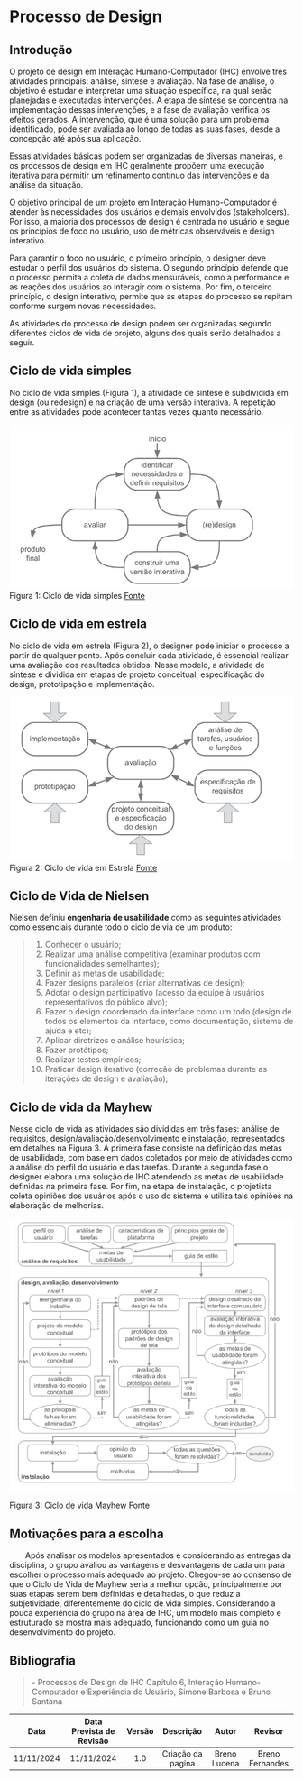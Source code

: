 # Processo de Design

## Introdução
O projeto de design em Interação Humano-Computador (IHC) envolve três atividades principais: análise, síntese e avaliação. Na fase de análise, o objetivo é estudar e interpretar uma situação específica, na qual serão planejadas e executadas intervenções. A etapa de síntese se concentra na implementação dessas intervenções, e a fase de avaliação verifica os efeitos gerados. A intervenção, que é uma solução para um problema identificado, pode ser avaliada ao longo de todas as suas fases, desde a concepção até após sua aplicação.

Essas atividades básicas podem ser organizadas de diversas maneiras, e os processos de design em IHC geralmente propõem uma execução iterativa para permitir um refinamento contínuo das intervenções e da análise da situação.

O objetivo principal de um projeto em Interação Humano-Computador é atender às necessidades dos usuários e demais envolvidos (stakeholders). Por isso, a maioria dos processos de design é centrada no usuário e segue os princípios de foco no usuário, uso de métricas observáveis e design interativo.

Para garantir o foco no usuário, o primeiro princípio, o designer deve estudar o perfil dos usuários do sistema. O segundo princípio defende que o processo permita a coleta de dados mensuráveis, como a performance e as reações dos usuários ao interagir com o sistema. Por fim, o terceiro princípio, o design interativo, permite que as etapas do processo se repitam conforme surgem novas necessidades.

As atividades do processo de design podem ser organizadas segundo diferentes ciclos de vida de projeto, alguns dos quais serão detalhados a seguir.

## Ciclo de vida simples

No ciclo de vida simples (Figura 1), a atividade de síntese é subdividida em design (ou redesign) e na criação de uma versão interativa. A repetição entre as atividades pode acontecer tantas vezes quanto necessário.

![Ciclo de vida Simples](../assets/ciclo-de-vida-simples.png)
Figura 1: Ciclo de vida simples [Fonte](https://aprender3.unb.br/pluginfile.php/2972679/mod_resource/content/3/cap04.pdf)


## Ciclo de vida em estrela

No ciclo de vida em estrela (Figura 2), o designer pode iniciar o processo a partir de qualquer ponto. Após concluir cada atividade, é essencial realizar uma avaliação dos resultados obtidos. Nesse modelo, a atividade de síntese é dividida em etapas de projeto conceitual, especificação do design, prototipação e implementação.

![Ciclo de vida em Estrela](../assets/ciclo-de-vida-em-estrela.png)
Figura 2: Ciclo de vida em Estrela [Fonte](https://aprender3.unb.br/pluginfile.php/2972679/mod_resource/content/3/cap04.pdf)

## Ciclo de Vida de Nielsen

Nielsen definiu **engenharia de usabilidade** como as seguintes atividades como essenciais durante todo o ciclo de via de um produto:

> 1. Conhecer o usuário;
> 2. Realizar uma análise competitiva (examinar produtos com funcionalidades semelhantes);
> 3. Definir as metas de usabilidade;
> 4. Fazer designs paralelos (criar alternativas de design);
> 5. Adotar o design participativo (acesso da equipe à usuários representativos do público alvo);
> 6. Fazer o design coordenado da interface como um todo (design de todos os elementos da interface, como documentação, sistema de ajuda e etc);
> 7. Aplicar diretrizes e análise heurística;
> 8. Fazer protótipos;
> 9. Realizar testes empíricos;
> 10. Praticar design iterativo (correção de problemas durante as iterações de design e avaliação);

## Ciclo de vida da Mayhew

Nesse ciclo de vida as atividades são divididas em três fases: análise de requisitos, design/avaliação/desenvolvimento e instalação, representados em detalhes na Figura 3. A primeira fase consiste na definição das metas de usabilidade, com base em dados coletados por meio de atividades como a análise do perfil do usuário e das tarefas. Durante a segunda fase o designer elabora uma solução de IHC atendendo as metas de usabilidade definidas na primeira fase. Por fim, na etapa de instalação, o projetista coleta opiniões dos usuários após o uso do sistema e utiliza tais opiniões na elaboração de melhorias.

![Ciclo de vida Mayhew](../assets/ciclo-de-vida-mayhew.png)

Figura 3: Ciclo de vida Mayhew [Fonte](https://aprender3.unb.br/pluginfile.php/2972679/mod_resource/content/3/cap04.pdf)



## Motivações para a escolha

  Após analisar os modelos apresentados e considerando as entregas da disciplina, o grupo avaliou as vantagens e desvantagens de cada um para escolher o processo mais adequado ao projeto. Chegou-se ao consenso de que o Ciclo de Vida de Mayhew seria a melhor opção, principalmente por suas etapas serem bem definidas e detalhadas, o que reduz a subjetividade, diferentemente do ciclo de vida simples. Considerando a pouca experiência do grupo na área de IHC, um modelo mais completo e estruturado se mostra mais adequado, funcionando como um guia no desenvolvimento do projeto.

## Bibliografia

> \- Processos de Design de IHC Capítulo 6, Interação Humano-Computador e Experiência do Usuário, Simone Barbosa e Bruno Santana

|Data|Data Prevista de Revisão|Versão|Descrição|Autor|Revisor|
| :----------: |:-----------:| :------: | :-----------: | :---------: |:---------: |
|11/11/2024|11/11/2024|1.0|Criação da pagina|Breno Lucena| Breno Fernandes |